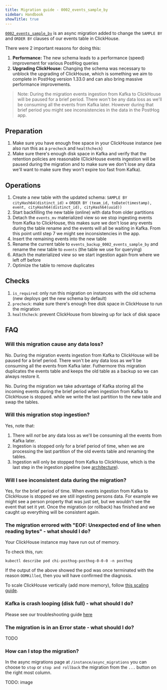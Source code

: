 ```yaml
---
title: Migration guide - 0002_events_sample_by
sidebar: Handbook
showTitle: true
---
```



[`0002_events_sample_by`](https://github.com/PostHog/posthog/blob/master/posthog/async_migrations/migrations/0002_events_sample_by.py) is an async migration added to change the `SAMPLE BY` and `ORDER BY` clauses of our events table in ClickHouse.

There were 2 important reasons for doing this:

1. **Performance:** The new schema leads to a performance (speed) improvement for various PostHog queries
2. **Upgrading ClickHouse:** Changing the schema was necessary to unblock the upgrading of ClickHouse, which is something we aim to complete in PostHog version 1.33.0 and can also bring massive performance improvements.

> Note: During the migration events ingestion from Kafka to ClickHouse will be paused for a brief period. There won't be any data loss as we'll be consuming all the events from Kafka later. However during that brief period you might see inconsistencies in the data in the PostHog app.

## Preparation

1. Make sure you have enough free space in your ClickHouse instance (we also run this as a `precheck` and `healthcheck`)
2. Make sure there's enough disk space in Kafka and verify that the retention policies are reasonable (ClickHouse events ingestion will be paused during the migration and to make sure we don't lose any data we'll want to make sure they won't expire too fast from Kafka).

## Operations

1. Create a new table with the updated schema: `SAMPLE BY cityHash64(distinct_id)` + `ORDER BY (team_id, toDate(timestamp), event, cityHash64(distinct_id), cityHash64(uuid))`
2. Start backfilling the new table (online) with data from older partitions
3. Detach the `events_mv` materialized view so we stop ingesting events from Kafka to ClickHouse, this makes sure we don't lose any events during the table rename and the events will all be waiting in Kafka. From this point until step 7 we might see inconsistencies in the app.
4. Insert the remaining events into the new table
5. Rename the current table to `events_backup_0002_events_sample_by` and rename the new table to `events` (the table we use for querying)
6. Attach the materialized view so we start ingestion again from where we left off before
7. Optimize the table to remove duplicates

## Checks

1. `is_required`: only run this migration on instances with the old schema (new deploys get the new schema by default)
2. `precheck`: make sure there's enough free disk space in ClickHouse to run the migration
3. `healthcheck`: prevent ClickHouse from blowing up for lack of disk space

## FAQ

### Will this migration cause any data loss?

No. During the migration events ingestion from Kafka to ClickHouse will be paused for a brief period. There won't be any data loss as we'll be consuming all the events from Kafka later. Futhermore this migration duplicates the events table and keeps the old table as a backup so we can always restore it.

No. During the migration we take advantage of Kafka storing all the incoming events during the brief period when ingestion from Kafka to ClickHouse is stopped. while we write the last partition to the new table and swap the tables.

### Will this migration stop ingestion?

Yes, note that:
1. There will *not* be any data loss as we'll be consuming all the events from Kafka later.
1. Ingestion is stopped only for a brief period of time, when we are processing the last partition of the old events table and renaming the tables.
1. Ingestion will only be stopped from Kafka to ClickHouse, which is the last step in the ingestion pipeline (see [architecture](https://posthog.com/docs/self-host/architecture)).

### Will I see inconsistent data during the migration?

Yes, for the brief period of time. When events ingestion from Kafka to ClickHouse is stopped we are still ingesting persons data. For example we might see a person property that was just set, but we wouldn't see the event that set it yet. Once the migration (or rollback) has finished and we caught up everything will be consistent again.

### The migration errored with "EOF: Unexpected end of line when reading bytes" - what should I do?

Your ClickHouse instance may have run out of memory.

To check this, run:

```
kubectl describe pod chi-posthog-posthog-0-0-0 -n posthog
```

If the output of the above showed the pod was once terminated with the reason `OOMKilled`, then you will have confirmed the diagnosis.

To scale ClickHouse vertically (add more memory), follow [this scaling guide](/docs/self-host/deploy/configuration#scaling-clickhouse-vertically).

### Kafka is crash looping (disk full) - what should I do?

Please see our troubleshooting guide [here](/docs/self-host/deploy/troubleshooting#kafka-crash-looping-disk-full)

### The migration is in an Error state - what should I do?

TODO

### How can I stop the migration?

In the async migrations page at `/instance/async_migrations` you can choose to `stop` or `stop and rollback` the migration from the `...` button on the right most column.

TODO: image

